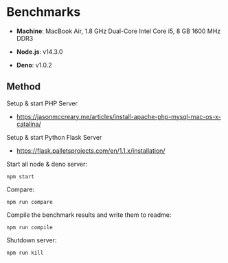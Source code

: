 # Benchmarks

- __Machine__: MacBook Air, 1.8 GHz Dual-Core Intel Core i5, 8 GB 1600 MHz DDR3

- __Node.js__: v14.3.0

- __Deno__: v1.0.2

## Method

Setup & start PHP Server
- https://jasonmccreary.me/articles/install-apache-php-mysql-mac-os-x-catalina/

Setup & start Python Flask Server
- https://flask.palletsprojects.com/en/1.1.x/installation/

Start all node & deno server:
  ```
  npm start
  ```
Compare:
  ```
  npm run compare
  ```

Compile the benchmark results and write them to readme:
  ```
  npm run compile
  ```

Shutdown server:
  ```
  npm run kill
  ```